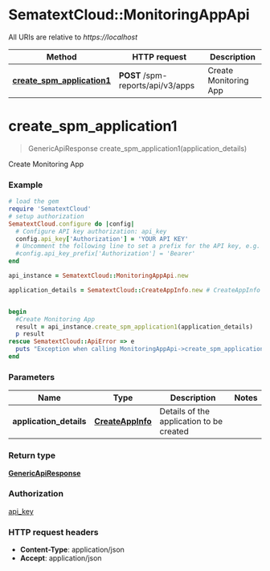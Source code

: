# SematextCloud::MonitoringAppApi

All URIs are relative to *https://localhost*

| Method                                                                     | HTTP request                      | Description           |
| -------------------------------------------------------------------------- | --------------------------------- | --------------------- |
| [**create_spm_application1**](MonitoringAppApi.md#create_spm_application1) | **POST** /spm-reports/api/v3/apps | Create Monitoring App |


# **create_spm_application1**
> GenericApiResponse create_spm_application1(application_details)

Create Monitoring App

### Example
```ruby
# load the gem
require 'SematextCloud'
# setup authorization
SematextCloud.configure do |config|
  # Configure API key authorization: api_key
  config.api_key['Authorization'] = 'YOUR API KEY'
  # Uncomment the following line to set a prefix for the API key, e.g. 'Bearer' (defaults to nil)
  #config.api_key_prefix['Authorization'] = 'Bearer'
end

api_instance = SematextCloud::MonitoringAppApi.new

application_details = SematextCloud::CreateAppInfo.new # CreateAppInfo | Details of the application to be created


begin
  #Create Monitoring App
  result = api_instance.create_spm_application1(application_details)
  p result
rescue SematextCloud::ApiError => e
  puts "Exception when calling MonitoringAppApi->create_spm_application1: #{e}"
end
```

### Parameters

| Name                    | Type                                  | Description                              | Notes |
| ----------------------- | ------------------------------------- | ---------------------------------------- | ----- |
| **application_details** | [**CreateAppInfo**](CreateAppInfo.md) | Details of the application to be created |

### Return type

[**GenericApiResponse**](GenericApiResponse.md)

### Authorization

[api_key](../README.md#api_key)

### HTTP request headers

 - **Content-Type**: application/json
 - **Accept**: application/json
